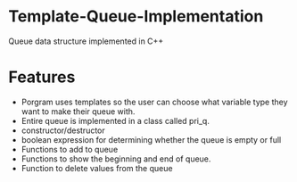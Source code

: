 # Template-Queue-Implementation
Queue data structure implemented in C++ 

# Features
- Porgram uses templates so the user can choose what variable type they want to make their queue with. 
- Entire queue is implemented in a class called pri_q.
- constructor/destructor
- boolean expression for determining whether the queue is empty or full
- Functions to add to queue
- Functions to show the beginning and end of queue.
- Function to delete values from the queue
